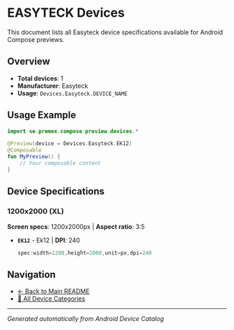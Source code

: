 # EASYTECK Devices

This document lists all Easyteck device specifications available for Android Compose previews.

## Overview

- **Total devices**: 1
- **Manufacturer**: Easyteck
- **Usage**: `Devices.Easyteck.DEVICE_NAME`

## Usage Example

```kotlin
import se.premex.compose.preview.devices.*

@Preview(device = Devices.Easyteck.EK12)
@Composable
fun MyPreview() {
    // Your composable content
}
```

## Device Specifications

### 1200x2000 (XL)

**Screen specs**: 1200x2000px | **Aspect ratio**: 3:5

- **`EK12`** - Ek12 | **DPI**: 240
  ```kotlin
  spec:width=1200,height=2000,unit=px,dpi=240
  ```

## Navigation

- [← Back to Main README](../../README.md)
- [📱 All Device Categories](../README.md)

---
*Generated automatically from Android Device Catalog*
